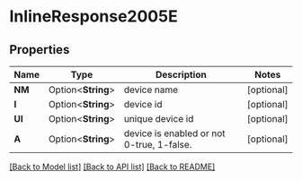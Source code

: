 # InlineResponse2005E

## Properties

Name | Type | Description | Notes
------------ | ------------- | ------------- | -------------
**NM** | Option<**String**> | device name | [optional]
**I** | Option<**String**> | device id | [optional]
**UI** | Option<**String**> | unique device id | [optional]
**A** | Option<**String**> | device is enabled or not 0-true, 1-false. | [optional]

[[Back to Model list]](../README.md#documentation-for-models) [[Back to API list]](../README.md#documentation-for-api-endpoints) [[Back to README]](../README.md)


